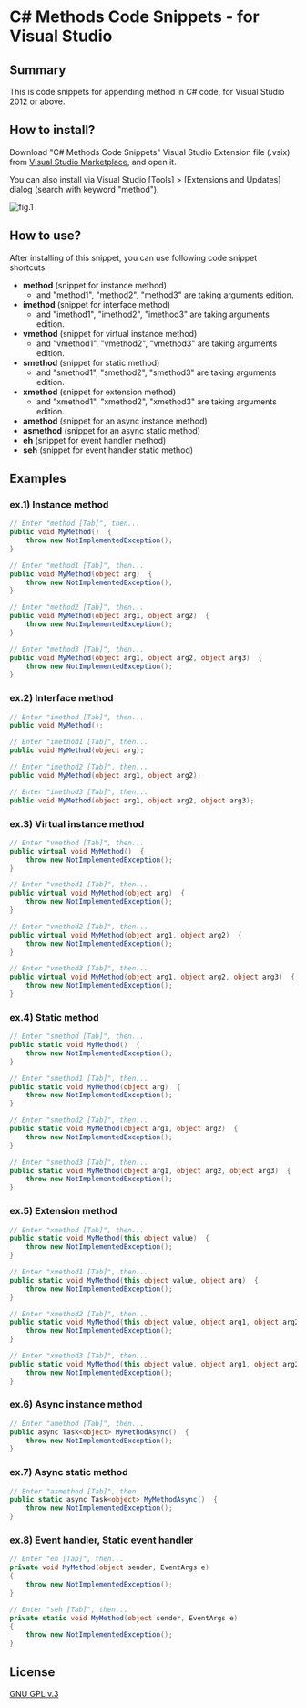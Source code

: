 # C# Methods Code Snippets - for Visual Studio

## Summary

This is code snippets for appending method in C# code, for Visual Studio 2012 or above.

## How to install?

Download "C# Methods Code Snippets" Visual Studio Extension file (.vsix) from [Visual Studio Marketplace](https://marketplace.visualstudio.com/items?itemName=jsakamoto.CMethodsCodeSnippets), and open it.

You can also install via Visual Studio [Tools] > [Extensions and Updates] dialog (search with keyword "method").

![fig.1](https://raw.githubusercontent.com/jsakamoto/CSharpMethodsCodeSnippets/master/.assets/fig001.png)

## How to use?

After installing of this snippet, you can use following code snippet shortcuts.

- **method** (snippet for instance method)
    - and "method1", "method2", "method3" are taking arguments edition. 
- **imethod** (snippet for interface method)
    - and "imethod1", "imethod2", "imethod3" are taking arguments edition. 
- **vmethod** (snippet for virtual instance method)
    - and "vmethod1", "vmethod2", "vmethod3" are taking arguments edition. 
- **smethod** (snippet for static method)
    - and "smethod1", "smethod2", "smethod3" are taking arguments edition. 
- **xmethod** (snippet for extension method)
    - and "xmethod1", "xmethod2", "xmethod3" are taking arguments edition. 
- **amethod** (snippet for an async instance method)
- **asmethod** (snippet for an async static method)
- **eh** (snippet for event handler method)
- **seh** (snippet for event handler static method)

## Examples

### ex.1) Instance method

```csharp
// Enter "method [Tab]", then...  
public void MyMethod()  {
    throw new NotImplementedException();
}

// Enter "method1 [Tab]", then...  
public void MyMethod(object arg)  {
    throw new NotImplementedException();
}

// Enter "method2 [Tab]", then...  
public void MyMethod(object arg1, object arg2)  {
    throw new NotImplementedException();
}

// Enter "method3 [Tab]", then...  
public void MyMethod(object arg1, object arg2, object arg3)  {
    throw new NotImplementedException();
}
```
### ex.2) Interface method

```csharp
// Enter "imethod [Tab]", then...  
public void MyMethod();

// Enter "imethod1 [Tab]", then...  
public void MyMethod(object arg);

// Enter "imethod2 [Tab]", then...  
public void MyMethod(object arg1, object arg2);

// Enter "imethod3 [Tab]", then...  
public void MyMethod(object arg1, object arg2, object arg3);
```

### ex.3) Virtual instance method

```csharp
// Enter "vmethod [Tab]", then...  
public virtual void MyMethod()  {
    throw new NotImplementedException();
}

// Enter "vmethod1 [Tab]", then...  
public virtual void MyMethod(object arg)  {
    throw new NotImplementedException();
}

// Enter "vmethod2 [Tab]", then...  
public virtual void MyMethod(object arg1, object arg2)  {
    throw new NotImplementedException();
}

// Enter "vmethod3 [Tab]", then...  
public virtual void MyMethod(object arg1, object arg2, object arg3)  {
    throw new NotImplementedException();
}
```

### ex.4) Static method

```csharp
// Enter "smethod [Tab]", then...  
public static void MyMethod()  {
    throw new NotImplementedException();
}

// Enter "smethod1 [Tab]", then...  
public static void MyMethod(object arg)  {
    throw new NotImplementedException();
}

// Enter "smethod2 [Tab]", then...  
public static void MyMethod(object arg1, object arg2)  {
    throw new NotImplementedException();
}

// Enter "smethod3 [Tab]", then...  
public static void MyMethod(object arg1, object arg2, object arg3)  {
    throw new NotImplementedException();
}
```
### ex.5) Extension method

```csharp
// Enter "xmethod [Tab]", then...  
public static void MyMethod(this object value)  {
    throw new NotImplementedException();
}

// Enter "xmethod1 [Tab]", then...  
public static void MyMethod(this object value, object arg)  {
    throw new NotImplementedException();
}

// Enter "xmethod2 [Tab]", then...  
public static void MyMethod(this object value, object arg1, object arg2)  {
    throw new NotImplementedException();
}

// Enter "xmethod3 [Tab]", then...  
public static void MyMethod(this object value, object arg1, object arg2, object arg3)  {
    throw new NotImplementedException();
}
```

### ex.6) Async instance method

```csharp
// Enter "amethod [Tab]", then...  
public async Task<object> MyMethodAsync()  {
    throw new NotImplementedException();
}
```

### ex.7) Async static method

```csharp
// Enter "asmethod [Tab]", then...  
public static async Task<object> MyMethodAsync()  {
    throw new NotImplementedException();
}
```

### ex.8) Event handler, Static event handler

```csharp
// Enter "eh [Tab]", then... 
private void MyMethod(object sender, EventArgs e)
{
    throw new NotImplementedException();
}
```

```csharp
// Enter "seh [Tab]", then... 
private static void MyMethod(object sender, EventArgs e)
{
    throw new NotImplementedException();
}
```

## License

[GNU GPL v.3](LICENSE.txt)
